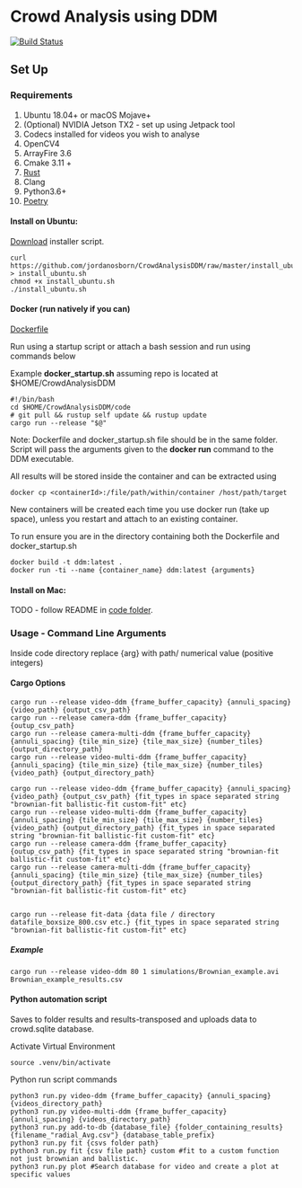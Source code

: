 # Crowd Analysis using DDM

[![Build Status](https://travis-ci.com/jordanosborn/CrowdAnalysisDDM.svg?branch=master)](https://travis-ci.com/jordanosborn/CrowdAnalysisDDM)

## Set Up
### Requirements
1. Ubuntu 18.04+ or macOS Mojave+
1. (Optional) NVIDIA Jetson TX2 - set up using Jetpack tool
1. Codecs installed for videos you wish to analyse
1. OpenCV4
1. ArrayFire 3.6
1. Cmake 3.11 +
1. [Rust](https://rustup.rs)
1. Clang
1. Python3.6+
1. [Poetry](https://github.com/sdispater/poetry)
#### Install on Ubuntu:
[Download](https://github.com/jordanosborn/CrowdAnalysisDDM/raw/master/install_ubuntu.sh) installer script.

    curl https://github.com/jordanosborn/CrowdAnalysisDDM/raw/master/install_ubuntu.sh > install_ubuntu.sh
    chmod +x install_ubuntu.sh
    ./install_ubuntu.sh

#### Docker (run natively if you can)
[Dockerfile](https://github.com/jordanosborn/CrowdAnalysisDDM/raw/master/code/docker/Dockerfile)

Run using a startup script or attach a bash session and run using commands below

Example **docker_startup.sh** assuming repo is located at $HOME/CrowdAnalysisDDM

    #!/bin/bash
    cd $HOME/CrowdAnalysisDDM/code
    # git pull && rustup self update && rustup update
    cargo run --release "$@"

Note: Dockerfile and docker_startup.sh file should be in the same folder. Script will pass the arguments given to the **docker run** command to the DDM executable.

All results will be stored inside the container and can be extracted using

    docker cp <containerId>:/file/path/within/container /host/path/target

New containers will be created each time you use docker run (take up space), unless you restart and attach to an existing container.

To run ensure you are in the directory containing both the Dockerfile and docker_startup.sh

    docker build -t ddm:latest .
    docker run -ti --name {container_name} ddm:latest {arguments}

#### Install on Mac:
TODO - follow README in [code folder](code/README.md).
### Usage - Command Line Arguments

Inside code directory replace {arg} with path/ numerical value (positive integers)

#### Cargo Options
    cargo run --release video-ddm {frame_buffer_capacity} {annuli_spacing} {video_path} {output_csv_path}
    cargo run --release camera-ddm {frame_buffer_capacity} {outup_csv_path}
    cargo run --release camera-multi-ddm {frame_buffer_capacity} {annuli_spacing} {tile_min_size} {tile_max_size} {number_tiles} {output_directory_path}
    cargo run --release video-multi-ddm {frame_buffer_capacity} {annuli_spacing} {tile_min_size} {tile_max_size} {number_tiles} {video_path} {output_directory_path}

    cargo run --release video-ddm {frame_buffer_capacity} {annuli_spacing} {video_path} {output_csv_path} {fit_types in space separated string "brownian-fit ballistic-fit custom-fit" etc}
    cargo run --release video-multi-ddm {frame_buffer_capacity} {annuli_spacing} {tile_min_size} {tile_max_size} {number_tiles} {video_path} {output_directory_path} {fit_types in space separated string "brownian-fit ballistic-fit custom-fit" etc}
    cargo run --release camera-ddm {frame_buffer_capacity} {outup_csv_path} {fit_types in space separated string "brownian-fit ballistic-fit custom-fit" etc}
    cargo run --release camera-multi-ddm {frame_buffer_capacity} {annuli_spacing} {tile_min_size} {tile_max_size} {number_tiles} {output_directory_path} {fit_types in space separated string "brownian-fit ballistic-fit custom-fit" etc}


    cargo run --release fit-data {data file / directory datafile_boxsize_800.csv etc.} {fit_types in space separated string "brownian-fit ballistic-fit custom-fit" etc}
##### Example

    cargo run --release video-ddm 80 1 simulations/Brownian_example.avi Brownian_example_results.csv

#### Python automation script
Saves to folder results and results-transposed and uploads data to crowd.sqlite database.

Activate Virtual Environment

    source .venv/bin/activate

Python run script commands

    python3 run.py video-ddm {frame_buffer_capacity} {annuli_spacing} {videos_directory_path}
    python3 run.py video-multi-ddm {frame_buffer_capacity} {annuli_spacing} {videos_directory_path}
    python3 run.py add-to-db {database_file} {folder_containing_results} {filename_"radial_Avg.csv"} {database_table_prefix}
    python3 run.py fit {csvs folder path}
    python3 run.py fit {csv file path} custom #fit to a custom function not just brownian and ballistic.
    python3 run.py plot #Search database for video and create a plot at specific values
